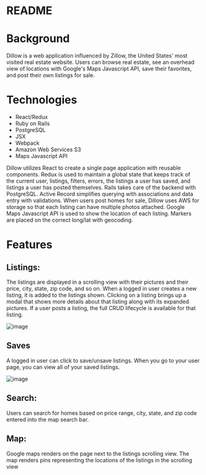 # README

# Background

Dillow is a web application influenced by Zillow, the United States' most visited real estate website. Users can browse real estate, see an overhead view of locations with Google's Maps Javascript API, save their favorites, and post their own listings for sale.

# Technologies
* React/Redux
* Ruby on Rails
* PostgreSQL
* JSX
* Webpack
* Amazon Web Services S3
* Maps Javascript API

Dillow utilizes React to create a single page application with reusable components. Redux is used to maintain a global state that keeps track of the current user, listings, filters, errors, the listings a user has saved, and listings a user has posted themselves. Rails takes care of the backend with PostgreSQL. Active Record simplifies querying with associations and data entry with validations. When users post homes for sale, Dillow uses AWS for storage so that each listing can have multiple photos attached. Google Maps Javascript API is used to show the location of each listing. Markers are placed on the correct long/lat with geocoding.

# Features

## Listings:

The listings are displayed in a scrolling view with their pictures and their price, city, state, zip code, and so on. When a logged in user creates a new listing, it is added to the listings shown.  Clicking on a listing brings up a modal that shows more details about that listing along with its expanded pictures. If a user posts a listing, the full CRUD lifecycle is available for that listing.

![image](https://user-images.githubusercontent.com/91623374/154586211-0334b129-e0bf-4a79-a38d-d86e3cbdfd20.png)

## Saves

A logged in user can click to save/unsave listings. When you go to your user page, you can view all of your saved listings.

![image](https://user-images.githubusercontent.com/91623374/154586525-a80090d2-1bc7-410a-9766-8fa13f837b8c.png)


## Search:

Users can search for homes based on price range, city, state, and zip code entered into the map search bar.

## Map:

Google maps renders on the page next to the listings scrolling view. The map renders pins representing the locations of the listings in the scrolling view
